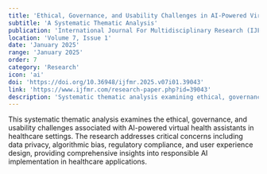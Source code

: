```yaml
---
title: 'Ethical, Governance, and Usability Challenges in AI-Powered Virtual Health Assistants'
subtitle: 'A Systematic Thematic Analysis'
publication: 'International Journal For Multidisciplinary Research (IJFMR)'
location: 'Volume 7, Issue 1'
date: 'January 2025'
range: 'January 2025'
order: 7
category: 'Research'
icon: 'ai'
doi: 'https://doi.org/10.36948/ijfmr.2025.v07i01.39043'
link: 'https://www.ijfmr.com/research-paper.php?id=39043'
description: 'Systematic thematic analysis examining ethical, governance, and usability challenges in AI-powered virtual health assistants, addressing critical concerns in healthcare AI implementation.'
---
```


This systematic thematic analysis examines the ethical, governance, and usability challenges associated with AI-powered virtual health assistants in healthcare settings. The research addresses critical concerns including data privacy, algorithmic bias, regulatory compliance, and user experience design, providing comprehensive insights into responsible AI implementation in healthcare applications.
